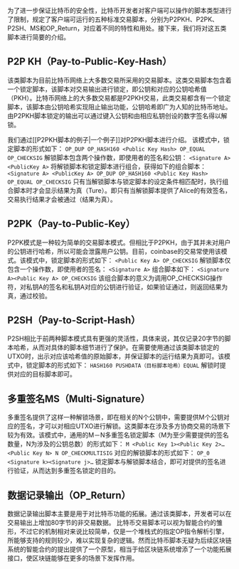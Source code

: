 为了进一步保证比特币的安全性，比特币开发者对客户端可以操作的脚本类型进行了限制，规定了客户端可运行的五种标准交易脚本，分别为P2PKH、P2PK、P2SH、MS和OP_Return，对应着不同的特性和用处。接下来，我们将对这五类脚本进行简要的介绍。

## P2P KH（Pay-to-Public-Key-Hash）
该类脚本为目前比特币网络上大多数交易所采用的交易脚本。这类交易脚本包含着一个锁定脚本，该脚本对交易输出进行锁定，即公钥和对应的公钥哈希值（PKH）。比特币网络上的大多数交易都是P2PKH交易，此类交易都含有一个锁定脚本，该脚本由公钥哈希实现阻止输出功能，公钥哈希即广为人知的比特币地址。由P2PKH脚本锁定的输出可以通过键入公钥和由相应私钥创设的数字签名得以解锁。

我们通过[[P2PKH脚本的例子|一个例子]]对P2PKH脚本进行介绍。
该模式中，锁定脚本的形式如下：
`OP_DUP OP_HASH160 <Public Key Hash> OP_EQUAL OP_CHECKSIG`
解锁脚本包含两个操作数，即使用者的签名和公钥：
`<Signature A> <PublicKey A>`
将解锁脚本和锁定脚本进行组合，获得如下的组合脚本：
`<Signature A> <PublicKey A> OP_DUP OP_HASH160 <Public Key Hash> OP_EQUAL OP_CHECKSIG` 
只有当解锁脚本与锁定脚本的设定条件相匹配时，执行组合脚本时才会显示结果为真（Ture）。即只有当解锁脚本提供了Alice的有效签名，交易执行结果才会被通过（结果为真）。

## P2PK（Pay-to-Public-Key）
P2PK模式是一种较为简单的交易脚本模式。但相比于P2PKH，由于其并未对用户的公钥进行哈希，所以可能会泄露用户公钥。目前，coinbase的交易常使用该模式。该模式中，锁定脚本的形式如下：
`<Public Key A> OP_CHECKSIG`
解锁脚本仅包含一个操作数，即使用者的签名：
`<Signature A>`
组合脚本如下：
`<Signature A><Public Key A> OP_CHECKSIG`
该组合脚本的意义为调用OP_CHECKSIG操作符，对私钥A的签名和私钥A对应的公钥进行验证，如果验证通过，则返回结果为真，通过校验。

## P2SH（Pay-to-Script-Hash）
P2SH相比于前两种脚本模式具有更强的灵活性，具体来说，其仅记录20字节的脚本哈希，从而对具体的脚本细节进行了保护。在需要使用通过该类脚本锁定的UTXO时，出示对应该哈希值的原始脚本，并保证脚本的运行结果为真即可。该模式中，锁定脚本的形式如下：
`HASH160 PUSHDATA（目标脚本哈希）EQUAL`
解锁时提供对应的目标脚本即可。

## 多重签名MS（Multi-Signature）
多重签名提供了这样一种解锁场景，即在相关的N个公钥中，需要提供M个公钥对应的签名，才可以对相应UTXO进行解锁。这类脚本在涉及多方协商交易的场景下较为有效。该模式中，通用的M－N多重签名锁定脚本（M为至少需要提供的签名数量，N为涉及的公钥总数）的形式如下：
`M <Public Key 1><Public Key 2>…<Public Key N> N OP_CHECKMULTISIG`
对应的解锁脚本的形式如下：
`OP_0 <Signature k><Signature j>…`
锁定脚本与解锁脚本结合，即可对提供的签名进行验证，从而达到多重签名锁定的目的。

## 数据记录输出（OP_Return）
数据记录输出脚本主要是用于对比特币功能的拓展。通过该类脚本，开发者可以在交易输出上增加80字节的非交易数据。
比特币交易脚本可以视为智能合约的雏形，不过它的机制相对来说比较简单，仅是一个堆栈式的指定OP指令解析引擎，所能够支持的规则较少，难以实现复杂的逻辑。然而比特币脚本无疑为后续区块链系统的智能合约的提出提供了一个原型，相当于给区块链系统增添了一个功能拓展接口，使区块链能够在更多的场景下发挥作用。
